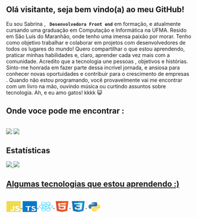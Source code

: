 ## Olá visitante, seja bem vindo(a) ao meu GitHub! 

Eu sou Sabrina , **` Desenvolvedora Front end`** em formação, e  atualmente cursando uma graduação em  Computação e Informática na UFMA. Resido em São Luís do Maranhão, onde tenho uma imensa paixão por morar. Tenho como objetivo trabalhar e colaborar em projetos com desenvolvedores de todos os lugares do mundo! Quero compartilhar o que estou aprendendo, praticar minhas habilidades e, claro, aprender cada vez mais com a comunidade. Acredito que a  tecnologia une pessoas , objetivos e histórias. Sinto-me honrada em fazer parte dessa incrível jornada, e ansiosa para conhecer novas oportuidades e contribuir para o crescimento de empresas . Quando não estou programando, você provavelmente vai me encontrar com um livro na mão, ouvindo música ou curtindo assuntos sobre tecnologia. Ah, e eu amo gatos! kkkk 😺   


## Onde voce pode me encontrar : 

<br> 
<div>
  <a href="https://portfolio-de-sabrina.vercel.app/" target="_blank"><img loading="lazy" src="https://img.shields.io/badge/Portfolio-9146FF?style=for-the-badge&logoColor=white" target="_blank"></a> 
  <a href=" www.linkedin.com/in/sabrina-moreno-941315275 " target="_blank"><img src="https://img.shields.io/badge/-LinkedIn-%230077B5?style=for-the-badge&logo=linkedin&logoColor=white" target="_blank"></a>
  
</div>


## Estatísticas
<div>
<a href="https://github.com/sabrinamoreno">
<img loading="lazy" height="180em" src="https://github-readme-stats.vercel.app/api/top-langs/?username=sabrinamoreno&layout=compact&langs_count=7&theme=dracula"/>
<img loading="lazy" height="180em" src="https://github-readme-stats.vercel.app/api?username=sabrinamoreno&show_icons=true&theme=dracula&include_all_commits=true&count_private=true"/>
</div>

  
## Algumas tecnologias que estou aprendendo :) 
  
<div style="display: inline_block"><br>
  <img align="center" alt="Js" height="30" width="40" src="https://raw.githubusercontent.com/devicons/devicon/master/icons/javascript/javascript-plain.svg">
  <img align="center" alt="Ts" height="30" width="40" src="https://raw.githubusercontent.com/devicons/devicon/master/icons/typescript/typescript-plain.svg">
  <img align="center" alt="React" height="30" width="40" src="https://raw.githubusercontent.com/devicons/devicon/master/icons/react/react-original.svg">
  <img align="center" alt="HTML" height="30" width="40" src="https://raw.githubusercontent.com/devicons/devicon/master/icons/html5/html5-original.svg">
  <img align="center" alt="CSS" height="30" width="40" src="https://raw.githubusercontent.com/devicons/devicon/master/icons/css3/css3-original.svg">
  <img align="center" alt="Python" height="30" width="40" src="https://raw.githubusercontent.com/devicons/devicon/master/icons/python/python-original.svg">
</div> <br> 

 

